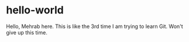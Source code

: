 # hello-world

Hello, Mehrab here. This is like the 3rd time I am trying to learn Git. Won't give up this time.
